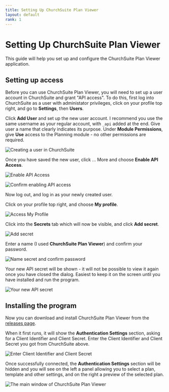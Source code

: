 ```yaml
---
title: Setting Up ChurchSuite Plan Viewer
layout: default
rank: 1
---
```

# Setting Up ChurchSuite Plan Viewer
This guide will help you set up and configure the ChurchSuite Plan Viewer application.

## Setting up access
Before you can use ChurchSuite Plan Viewer, you will need to set up a user account in ChurchSuite and grant "API access".
To do this, first log into ChurchSuite as a user with administator privileges, click on your profile top right, and go to
**Settings**, then **Users**.

Click **Add User** and set up the new user account. I recommend you use the same username as your regular account, with `_api`
added at the end. Give user a name that clearly indicates its purpose. Under **Module Permissions**, give **Use** access 
to the Planning module - no other permissions are required.

![Creating a user in ChurchSuite](assets/images/setup1.png)

Once you have saved the new user, click ... More and choose **Enable API Access**.

![Enable API Access](assets/images/setup2.png)

![Confirm enabling API access](assets/images/setup3.png)

Now log out, and log in as your newly created user.

Click on your profile top right, and choose **My profile**.

![Access My Profile](assets/images/setup4.png)

Click into the **Secrets** tab which will now be visible, and click **Add secret**.

![Add secret](assets/images/setup5.png)

Enter a name (I used **ChurchSuite Plan Viewer**) and confirm your password.

![Name secret and confirm password](assets/images/setup6.png)

Your new API secret will be shown - it will not be possible to view it again once you have closed the dialog. Easiest to keep it on the screen
until you have installed and run the program.

![Your new API secret](assets/images/setup7.png)

## Installing the program
Now you can download and install ChurchSuite Plan Viewer from the [releases page](https://github.com/hussra/churchsuite-plan-viewer/releases).

When it first runs, it will show the **Authentication Settings** section, asking for a Client Identifier and Client Secret.
Enter the Client Identifier and Client Secret you got from ChurchSuite above.

![Enter Client Identifier and Client Secret](assets/images/setup8.png)

Once successfully connected, the **Authentication Settings** section will be hidden and you will see on the left a panel allowing you to select
a plan, template and other settings, and on the right a preview of the selected plan.

![The main window of ChurchSuite Plan Viewer](assets/images/setup9.png)